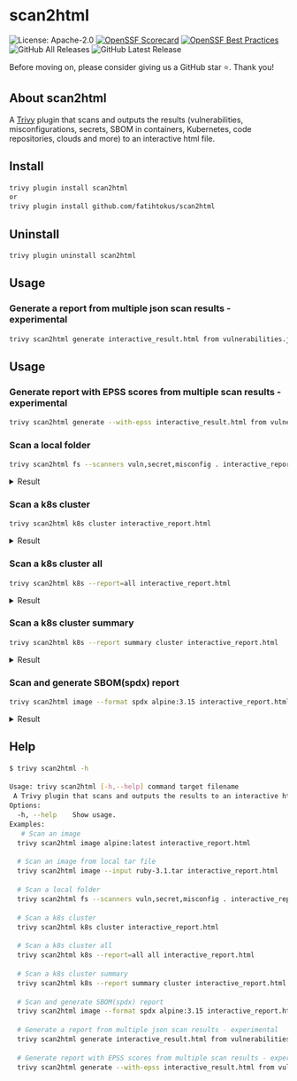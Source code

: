
# scan2html 
![License: Apache-2.0](https://img.shields.io/badge/License-Apache%202.0-blue.svg)
[![OpenSSF Scorecard](https://api.scorecard.dev/projects/github.com/fatihtokus/scan2html/badge)](https://scorecard.dev/viewer/?uri=github.com/fatihtokus/scan2html)
[![OpenSSF Best Practices](https://www.bestpractices.dev/projects/9231/badge)](https://www.bestpractices.dev/projects/9231)
![GitHub All Releases](https://img.shields.io/github/downloads/fatihtokus/scan2html/total?logo=github)
![GitHub Latest Release](https://img.shields.io/github/v/release/fatihtokus/scan2html.svg?logo=github) 



Before moving on, please consider giving us a GitHub star ⭐️. Thank you!

## About scan2html
A [Trivy](https://github.com/aquasecurity/trivy) plugin that scans and outputs the results (vulnerabilities, misconfigurations, secrets, SBOM in containers, Kubernetes, code repositories, clouds and more) to an interactive html file.

## Install
```sh
trivy plugin install scan2html
or
trivy plugin install github.com/fatihtokus/scan2html
```

## Uninstall
```sh
trivy plugin uninstall scan2html
```

## Usage
### Generate a report from multiple json scan results - experimental
```sh
trivy scan2html generate interactive_result.html from vulnerabilities.json misconfigs.json secrets.json
```

## Usage
### Generate report with EPSS scores from multiple scan results - experimental
```sh
trivy scan2html generate --with-epss interactive_result.html from vulnerabilities.json misconfigs.json secrets.json
```

### Scan a local folder
```sh
trivy scan2html fs --scanners vuln,secret,misconfig . interactive_report.html
```
<details>
<summary>Result</summary>

![result](docs/result-1.png)
</details>

### Scan a k8s cluster
```sh
trivy scan2html k8s cluster interactive_report.html
```
<details>
<summary>Result</summary>

![result](docs/result-2.png)
</details>

### Scan a k8s cluster all
```sh
trivy scan2html k8s --report=all interactive_report.html
```
<details>
<summary>Result</summary>

![result](docs/result-3.png)
</details>

### Scan a k8s cluster summary
```sh
trivy scan2html k8s --report summary cluster interactive_report.html
```
<details>
<summary>Result</summary>

![result](docs/result-4.png)
</details>

### Scan and generate SBOM(spdx) report
```sh
trivy scan2html image --format spdx alpine:3.15 interactive_report.html
```
<details>
<summary>Result</summary>

![result](docs/sbom-alpin.png)
</details>

## Help
```sh
$ trivy scan2html -h

Usage: trivy scan2html [-h,--help] command target filename
 A Trivy plugin that scans and outputs the results to an interactive html file.
Options:
  -h, --help    Show usage.
Examples:
   # Scan an image
  trivy scan2html image alpine:latest interactive_report.html

  # Scan an image from local tar file
  trivy scan2html image --input ruby-3.1.tar interactive_report.html

  # Scan a local folder
  trivy scan2html fs --scanners vuln,secret,misconfig . interactive_report.html

  # Scan a k8s cluster
  trivy scan2html k8s cluster interactive_report.html

  # Scan a k8s cluster all
  trivy scan2html k8s --report=all all interactive_report.html

  # Scan a k8s cluster summary
  trivy scan2html k8s --report summary cluster interactive_report.html

  # Scan and generate SBOM(spdx) report
  trivy scan2html image --format spdx alpine:3.15 interactive_report.html
  
  # Generate a report from multiple json scan results - experimental
  trivy scan2html generate interactive_result.html from vulnerabilities.json misconfigs.json secrets.json
  
  # Generate report with EPSS scores from multiple scan results - experimental
  trivy scan2html generate --with-epss interactive_result.html from vulnerabilities.json misconfigs.json secrets.json

```
